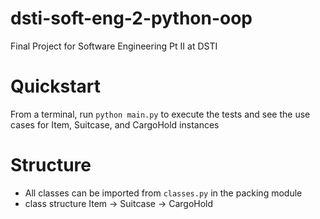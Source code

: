 # dsti-soft-eng-2-python-oop
Final Project for Software Engineering Pt II at DSTI

# Quickstart
From a terminal, run `python main.py` to execute the tests and see the use cases for Item, Suitcase, and CargoHold instances

# Structure
- All classes can be imported from `classes.py` in the packing module
- class structure
Item
    -> Suitcase
        -> CargoHold
